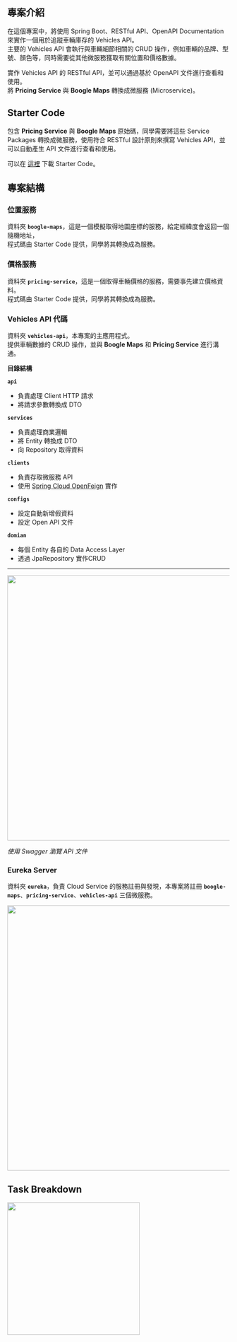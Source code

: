 ## **專案介紹**

在這個專案中，將使用 Spring Boot、RESTful API、OpenAPI Documentation 來實作一個用於追蹤車輛庫存的 Vehicles API。  
主要的 Vehicles API 會執行與車輛細節相關的 CRUD 操作，例如車輛的品牌、型號、顏色等，同時需要從其他微服務獲取有關位置和價格數據。

實作 Vehicles API 的 RESTful API，並可以通過基於 OpenAPI 文件進行查看和使用。  
將 **Pricing Service** 與 **Boogle Maps** 轉換成微服務 (Microservice)。

## **Starter Code**

包含 **Pricing Service** 與 **Boogle Maps** 原始碼，同學需要將這些 Service Packages 轉換成微服務，使用符合 RESTful 設計原則來撰寫 Vehicles API，並可以自動產生 API 文件進行查看和使用。

可以在 [這裡](https://github.com/udacity/nd035-C2-Web-Services-and-APIs-Exercises-and-Project-Starter) 下載 Starter Code。

## **專案結構**

### **位置服務**

資料夾 **`boogle-maps`**，這是一個模擬取得地圖座標的服務，給定經緯度會返回一個隨機地址，  
程式碼由 Starter Code 提供，同學將其轉換成為服務。

### **價格服務**

資料夾 **`pricing-service`**，這是一個取得車輛價格的服務，需要事先建立價格資料。  
程式碼由 Starter Code 提供，同學將其轉換成為服務。

### **Vehicles API 代碼**

資料夾 **`vehicles-api`**，本專案的主應用程式。  
提供車輛數據的 CRUD 操作，並與 **Boogle Maps** 和 **Pricing Service** 進行溝通。

**目錄結構**

**`api`**

- 負責處理 Client HTTP 請求
- 將請求參數轉換成 DTO

**`services`**

- 負責處理商業邏輯
- 將 Entity 轉換成 DTO
- 向 Repository 取得資料

**`clients`**

- 負責存取微服務 API
- 使用 [Spring Cloud OpenFeign](https://docs.spring.io/spring-cloud-openfeign/docs/current/reference/html/) 實作

**`configs`**

- 設定自動新增假資料
- 設定 Open API 文件

**`domian`**

- 每個 Entity 各自的 Data Access Layer
- 透過 JpaRepository 實作CRUD

---

<img width="600" src="https://github.com/benny-sun/CarSystem/assets/22260295/ba9c9bc9-a216-4647-8b43-6f49f2ff1276"/>

*使用 Swagger 瀏覽 API 文件*

### Eureka Server

資料夾 **`eureka`**，負責 Cloud Service 的服務註冊與發現，本專案將註冊 **`boogle-maps`**、**`pricing-service`**、**`vehicles-api`** 三個微服務。

<img width="600" src="https://github.com/benny-sun/CarSystem/assets/22260295/703c8c72-ec57-441c-bcae-c8c4fdc28ee3"/>

## Task Breakdown

<img width="300" src="https://github.com/benny-sun/CarSystem/assets/22260295/3f1855d6-c923-42dc-a6e3-08f927eecdbc"/>
